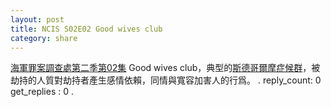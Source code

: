 ```yaml
---
layout: post
title: NCIS S02E02 Good wives club
category: share
---
```

[海軍罪案調查處第二季第02集](https://v.gimy.tv/play/50552-0-2.html)  Good wives club，典型的[斯德哥爾摩症候群](https://zh.wikipedia.org/wiki/%E6%96%AF%E5%BE%B7%E5%93%A5%E7%88%BE%E6%91%A9%E7%97%87%E5%80%99%E7%BE%A4)，被劫持的人質對劫持者產生感情依賴，同情與寬容加害人的行爲。
.
reply_count: 0
get_replies : 0
.
